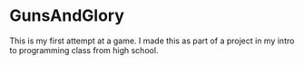 # GunsAndGlory

This is my first attempt at a game. I made this as part of a project in my intro to programming class from high school.
